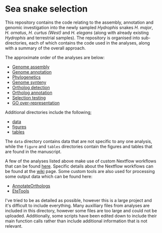 # Sea snake selection

This repository contains the code relating to the assembly, annotation and
genomic investigation into the newly sampled *Hydrophis* snakes *H. major*, *H. ornatus*,
*H. curtus (West)* and *H. elegans* (along with already existing *Hydrophis* and terrestrial
samples). The repository is organised into sub-directories, each of which contains the code
used in the analyses, along with a summary of the overall approach.

The approximate order of the analyses are below:

- [Genome assembly][asm]
- [Genome annotation][ann]
- [Phylogenetics][phy]
- [Genome synteny][syn]
- [Ortholog detection][det]
- [Ortholog annotation][oann]
- [Selection testing][sel]
- [GO over-representation][go]

Additional directories include the following;

- [data][data]
- [figures][fig]
- [tables][tab]

The `data` directory contains data that are not specific to any one analysis,
while the `figure` and `tables` directories contain the figures and tables that
are found in the manuscript.

A few of the analyses listed above make use of custom Nextflow workflows that can be found [here][nf].
Specific details about the Nextflow workflows can be found at the [wiki][wiki] page. Some custom tools
are also used for processing some output data which can be found here:

- [AnnotateOrthologs][anno]
- [EteTools][etetool]

I've tried to be as detailed as possible, however this is a large project and it's difficult to
include everything. Many auxilliary files from analyses are included in this directory, however
some files are too large and could not be uploaded. Additionally, some scripts have been edited
down to include their main function calls rather than include additional information that is not relevant.

[asm]: https://github.com/a-lud/sea-snake-selection/tree/main/assembly
[ann]: https://github.com/a-lud/sea-snake-selection/tree/main/annotation
[phy]: https://github.com/a-lud/sea-snake-selection/tree/main/phylogenetics
[syn]: https://github.com/a-lud/sea-snake-selection/tree/main/synteny
[det]: https://github.com/a-lud/sea-snake-selection/tree/main/orthologs/ortholog-detection
[oann]: https://github.com/a-lud/sea-snake-selection/tree/main/orthologs/ortholog-annotation
[sel]: https://github.com/a-lud/sea-snake-selection/tree/main/selection
[go]: https://github.com/a-lud/sea-snake-selection/tree/main/go-overrepresentation
[data]: https://github.com/a-lud/sea-snake-selection/tree/main/data
[fig]: https://github.com/a-lud/sea-snake-selection/tree/main/figures
[tab]: https://github.com/a-lud/sea-snake-selection/tree/main/tables
[nf]: https://github.com/a-lud/nf-pipelines
[wiki]: https://github.com/a-lud/nf-pipelines/wiki
[anno]: https://github.com/a-lud/annotateOrthologs
[etetool]: https://github.com/a-lud/eteTools